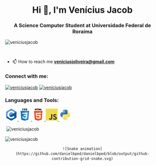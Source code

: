 <h1 align="center">Hi 👋, I'm Venícius Jacob</h1>
<h3 align="center">A Science Computer Student at Universidade Federal de Roraima</h3>

<p align="left"> <img src="https://komarev.com/ghpvc/?username=veniciusjacob&label=Profile%20views&color=0e75b6&style=flat" alt="veniciusjacob" /> </p>

<p align="left"> <a href="https://twitter.com/" target="blank"><img src="https://img.shields.io/twitter/follow/?logo=twitter&style=for-the-badge" alt="" /></a> </p>

- 📫 How to reach me **veniciusjoliveira@gmail.com**

<h3 align="left">Connect with me:</h3>
<p align="left">
<a href="https://linkedin.com/in/veniciusjacob" target="blank"><img align="center" src="https://raw.githubusercontent.com/rahuldkjain/github-profile-readme-generator/master/src/images/icons/Social/linked-in-alt.svg" alt="veniciusjacob" height="30" width="40" /></a>
<a href="https://instagram.com/veniciusjacob" target="blank"><img align="center" src="https://raw.githubusercontent.com/rahuldkjain/github-profile-readme-generator/master/src/images/icons/Social/instagram.svg" alt="veniciusjacob" height="30" width="40" /></a>
</p>

<h3 align="left">Languages and Tools:</h3>
<p align="left"> <a href="https://www.cprogramming.com/" target="_blank" rel="noreferrer"> <img src="https://raw.githubusercontent.com/devicons/devicon/master/icons/c/c-original.svg" alt="c" width="40" height="40"/> </a> <a href="https://www.w3schools.com/css/" target="_blank" rel="noreferrer"> <img src="https://raw.githubusercontent.com/devicons/devicon/master/icons/css3/css3-original-wordmark.svg" alt="css3" width="40" height="40"/> </a> <a href="https://www.w3.org/html/" target="_blank" rel="noreferrer"> <img src="https://raw.githubusercontent.com/devicons/devicon/master/icons/html5/html5-original-wordmark.svg" alt="html5" width="40" height="40"/> </a> <a href="https://developer.mozilla.org/en-US/docs/Web/JavaScript" target="_blank" rel="noreferrer"> <img src="https://raw.githubusercontent.com/devicons/devicon/master/icons/javascript/javascript-original.svg" alt="javascript" width="40" height="40"/> </a> <a href="https://www.python.org" target="_blank" rel="noreferrer"> <img src="https://raw.githubusercontent.com/devicons/devicon/master/icons/python/python-original.svg" alt="python" width="40" height="40"/> </a> </p>

<p>&nbsp;<img align="center" src="https://github-readme-stats.vercel.app/api?username=veniciusjacob&show_icons=true&locale=en" alt="veniciusjacob" /></p>

<p><img align="center" src="https://github-readme-streak-stats.herokuapp.com/?user=veniciusjacob&" alt="veniciusjacob" /></p>

<div align="center">
  
    ![Snake animation](https://github.com/danielbped/danielbped/blob/output/github-contribution-grid-snake.svg)
    
  </div>
